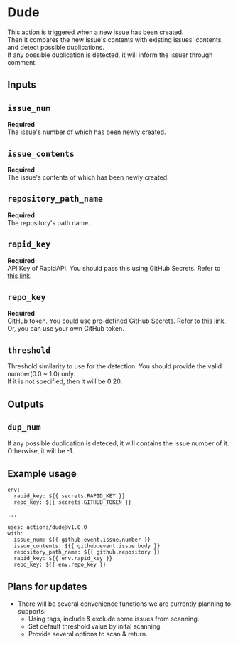# Dude

This action is triggered when a new issue has been created.  
Then it compares the new issue's contents with existing issues' contents, and detect possible duplications.  
If any possible duplication is detected, it will inform the issuer through comment.

## Inputs

## `issue_num`

**Required**  
The issue's number of which has been newly created.

## `issue_contents`

**Required**  
The issue's contents of which has been newly created.

## `repository_path_name`

**Required**  
The repository's path name.

## `rapid_key`

**Required**  
API Key of RapidAPI. You should pass this using GitHub Secrets. Refer to [this link](https://rapidapi.com/twinword/api/text-similarity).

## `repo_key` 

**Required**  
GitHub token. You could use pre-defined GitHub Secrets. Refer to [this link](https://docs.github.com/en/actions/security-guides/automatic-token-authentication).  
Or, you can use your own GitHub token.

## `threshold`

Threshold similarity to use for the detection. You should provide the valid number(0.0 ~ 1.0) only.  
If it is not specified, then it will be 0.20.

## Outputs

## `dup_num`

If any possible duplication is deteced, it will contains the issue number of it.  
Otherwise, it will be -1.

## Example usage

<!-- uses: actions/hello-world-docker-action@v1 -->
<!-- with:
  who-to-greet: 'Mona the Octocat' -->

```
env:
  rapid_key: ${{ secrets.RAPID_KEY }}
  repo_key: ${{ secrets.GITHUB_TOKEN }}

...

uses: actions/dude@v1.0.0 
with:   
  issue_num: ${{ github.event.issue.number }}
  issue_contents: ${{ github.event.issue.body }}
  repository_path_name: ${{ github.repository }}
  rapid_key: ${{ env.rapid_key }}
  repo_key: ${{ env.repo_key }}
```

## Plans for updates

- There will be several convenience functions we are currently planning to supports:  
  - Using tags, include & exclude some issues from scanning.  
  - Set default threshold value by inital scanning.  
  - Provide several options to scan & return.
